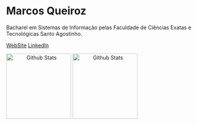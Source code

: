 <!--
**marcos-queiroz/marcos-queiroz** is a ✨ _special_ ✨ repository because its `README.md` (this file) appears on your GitHub profile.
### Hi there 👋
Here are some ideas to get you started:

- 🔭 I’m currently working on ...
- 🌱 I’m currently learning ...
- 👯 I’m looking to collaborate on ...
- 🤔 I’m looking for help with ...
- 💬 Ask me about ...
- 📫 How to reach me: ...
- 😄 Pronouns: ...
- ⚡ Fun fact: ...
-->

# Marcos Queiroz

Bacharel em Sistemas de Informação pelas Faculdade de Ciências Exatas e Tecnológicas Santo Agostinho.

[WebSite](https://marcosmqueiroz.com/)
[LinkedIn](https://www.linkedin.com/in/marcosmqueiroz)

<span align="center">
  <img align="center" src="https://github-readme-stats.vercel.app/api?username=marcos-queiroz&show_icons=true&title_color=fff&icon_color=d76aa8&text_color=9f9f9f&bg_color=0d1117" alt="Github Stats" height=175/>
</span>

<span align="center">
  <img align="center" src="https://github-readme-stats.vercel.app/api/top-langs/?username=marcos-queiroz&layout=compact&title_color=fff&text_color=9f9f9f&bg_color=0d1117" alt="Github Stats" height=175 />
</span>
